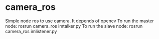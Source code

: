 # camera_ros
Simple node ros to use camera. It depends of opencv
To run the master node: 
  rosrun camera_ros imtalker.py
To run the slave node:
  rosrun camera_ros imlistener.py
